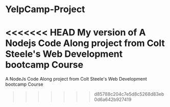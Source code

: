 # YelpCamp-Project
<<<<<<< HEAD
My version of A Nodejs Code Along project from Colt Steele's Web Development bootcamp Course
=======
A NodeJs Code Along project from Colt Steele's Web Development bootcamp Course
>>>>>>> d85788c204c7e5d8c5268d83eb0d6a642b927419
